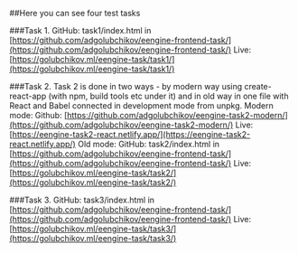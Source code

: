 ##Here you can see four test tasks

###Task 1.
GitHub: task1/index.html in [https://github.com/adgolubchikov/eengine-frontend-task/](https://github.com/adgolubchikov/eengine-frontend-task/)
Live: [https://golubchikov.ml/eengine-task/task1/](https://golubchikov.ml/eengine-task/task1/)


###Task 2. 
Task 2 is done in two ways - by modern way using create-react-app (with npm, build tools etc under it) and in old way in one file with React and Babel connected in development mode from unpkg. 
Modern mode:
Github: [https://github.com/adgolubchikov/eengine-task2-modern/](https://github.com/adgolubchikov/eengine-task2-modern/)
Live: [https://eengine-task2-react.netlify.app/](https://eengine-task2-react.netlify.app/)
Old mode:
GitHub: task2/index.html in [https://github.com/adgolubchikov/eengine-frontend-task/](https://github.com/adgolubchikov/eengine-frontend-task/)
Live: [https://golubchikov.ml/eengine-task/task2/](https://golubchikov.ml/eengine-task/task2/)

###Task 3.
GitHub: task3/index.html in [https://github.com/adgolubchikov/eengine-frontend-task/](https://github.com/adgolubchikov/eengine-frontend-task/)
Live: [https://golubchikov.ml/eengine-task/task3/](https://golubchikov.ml/eengine-task/task3/)


